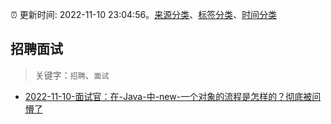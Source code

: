 :alarm_clock: 更新时间: 2022-11-10 23:04:56。[来源分类](../README.md)、[标签分类](../TAGS.md)、[时间分类](../TIMELINE.md)

## 招聘面试


> 关键字：`招聘`、`面试`



- [2022-11-10-面试官：在-Java-中-new-一个对象的流程是怎样的？彻底被问懵了](https://toutiao.io/k/q557n2e) 